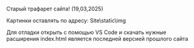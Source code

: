 Старый трафарет сайта! (19,03,2025)


Картинки оставлять по адресу:
Site\static\img 




Для отладки открыть с помощью VS Code и скачать нужные расширения
index.html является последней версией прошлого сайта